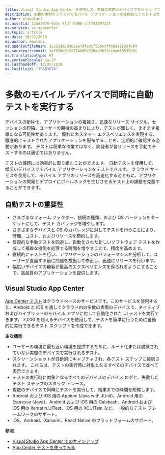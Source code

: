 ```yaml
---
title: Visual Studio App Center を使用して、多数の実際のデバイスでモバイル アプリケーションをテストする
description: 多数の実際のデバイスでモバイル アプリケーションを継続的にテストするサービスとしての Visual Studio App Center について学習します。
author: elamalani
ms.assetid: 12a8a079-9b3c-4faf-0000-ccff02097224
ms.service: vs-appcenter
ms.topic: article
ms.date: 10/22/2019
ms.author: emalani
ms.openlocfilehash: 18331de5d362aa7dfedcf5bb6cff893a2893f604
ms.sourcegitcommit: f4f626d6e92174086c530ed9bf3ccbe058639081
ms.translationtype: HT
ms.contentlocale: ja-JP
ms.lasthandoff: 12/25/2019
ms.locfileid: "75453078"
---
```

# <a name="perform-automated-testing-on-thousands-of-mobile-devices-simultaneously"></a>多数のモバイル デバイスで同時に自動テストを実行する
デバイスの断片化、アプリケーションの複雑さ、迅速なリリース サイクル、セッションの短縮、ユーザーの期待の高まりにより、テストが難しく、ますます複雑になる可能性があります。 優れたカスタマー エクスペリエンスを実現する、徹底的にテストされたアプリケーションを配布することを、定期的に確認する必要があります。 テストは簡単な作業ではなく、開発者が各リリースを手動でテストするのは適切ではありません。

テストの課題には効率的に取り組むことができます。 自動テストを使用して、幅広いデバイスでモバイル アプリケーションをテストできます。 クラウド サービスを使用して、モバイル アプリのリリースを高速化するとともに、アプリケーションの開発とデプロイにボトルネックを生じさせるテスト上の課題を克服することができます。

## <a name="importance-of-automated-testing"></a>自動テストの重要性
- さまざまなフォーム ファクター、接続の種類、および OS バージョンをターゲットにして、テスト カバレッジを増やします。
- さまざまなデバイスと OS のカバレッジに対してテストを行うことにより、時間、コスト、およびリソースを節約します。
- 反復的な手動テストを回避し、自動化された新しいソフトウェア テストを作成して複雑な機能を処理する時間を増やすことで、精度を高めます。
- 継続的にテストを行い、アプリケーションのパフォーマンスを分析して、ユーザーが直面する前に問題を検出して修正し、迅速にリリースを行います。
- 幅広いデバイスの顧客が最高のエクスペリエンスを得られるようにすることで、高品質のアプリケーションを提供します。

## <a name="visual-studio-app-center"></a>Visual Studio App Center
[App Center テスト](/appcenter/test-cloud/)はクラウドベースのサービスです。このサービスを使用すると、Android と iOS を通してクラウド内の多数の実際のデバイスで、ネイティブおよびハイブリッドのモバイル アプリに対して自動化された UI テストを実行できます。 2,000 を超えるデバイスを使用して、テストを簡単に行うために自動的に実行できるテスト スクリプトを作成できます。

**主な機能**
   - ユーザーの環境に最も近い環境を提供するために、ルート化または脱獄されていない実際のデバイスで実行されるテスト。
   - スクリーンショットが自動的にキャプチャされ、各テスト ステップに接続されます。 これらは、テストの実行時に対象となるすべてのデバイスで並べて表示できます。
   - テストの実行時に対象となるすべてのデバイスのデバイス ログと、失敗したテスト ステップのスタック トレース。
   - 複数のデバイスで同時にテストを実行して、結果までの時間を短縮します。
   - Android および iOS 用の Appium (Java with JUnit)、Android 用の Espresso (Java)、Android および iOS 用の Calabash、Android および iOS 用の Xamarin.UITest、iOS 用の XCUITest など、一般的なテスト フレームワークのサポート。
   - iOS、Android、Xamarin、React Native のプラットフォームのサポート。

**参照**
   - [Visual Studio App Center でのサインアップ](https://appcenter.ms/signup?utm_source=Mobile%20Development%20Docs&utm_medium=Azure&utm_campaign=New%20azure%20docs) 
   - [App Center テストを使ってみる](/appcenter/test-cloud/)